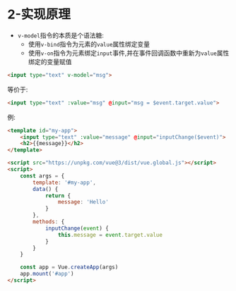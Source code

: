# 2-实现原理

- `v-model`指令的本质是个语法糖:
    - 使用`v-bind`指令为元素的`value`属性绑定变量
    - 使用`v-on`指令为元素绑定`input`事件,并在事件回调函数中重新为`value`属性绑定的变量赋值

```html
<input type="text" v-model="msg">
```

等价于:

```html
<input type="text" :value="msg" @input="msg = $event.target.value">
```

例:

```html
<template id="my-app">
    <input type="text" :value="message" @input="inputChange($event)">
    <h2>{{message}}</h2>
</template>

<script src="https://unpkg.com/vue@3/dist/vue.global.js"></script>
<script>
    const args = {
        template: '#my-app',
        data() {
            return {
                message: 'Hello'
            }
        },
        methods: {
            inputChange(event) {
                this.message = event.target.value
            }
        }
    }

    const app = Vue.createApp(args)
    app.mount('#app')
</script>
```